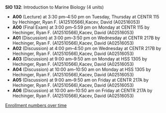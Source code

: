 **SIO 132**: Introduction to Marine Biology (4 units)

- **A00** (Lecture) at 3:30 pm–4:50 pm on Tuesday, Thursday at CENTR 115 by Hechinger, Ryan F. (A12510566),Kacev, David (A02516053)
- **A00** (Final Exam) at 3:00 pm–5:59 pm on Monday at CENTR 115 by Hechinger, Ryan F. (A12510566),Kacev, David (A02516053)
- **A01** (Discussion) at 3:00 pm–3:50 pm on Wednesday at CENTR 217B by Hechinger, Ryan F. (A12510566),Kacev, David (A02516053)
- **A02** (Discussion) at 4:00 pm–4:50 pm on Wednesday at CENTR 217B by Hechinger, Ryan F. (A12510566),Kacev, David (A02516053)
- **A03** (Discussion) at 9:00 am–9:50 am on Monday at HSS 1305 by Hechinger, Ryan F. (A12510566),Kacev, David (A02516053)
- **A04** (Discussion) at 10:00 am–10:50 am on Monday at HSS 1305 by Hechinger, Ryan F. (A12510566),Kacev, David (A02516053)
- **A05** (Discussion) at 9:00 am–9:50 am on Friday at CENTR 217A by Hechinger, Ryan F. (A12510566),Kacev, David (A02516053)
- **A06** (Discussion) at 10:00 am–10:50 am on Friday at CENTR 217A by Hechinger, Ryan F. (A12510566),Kacev, David (A02516053)

[Enrollment numbers over time](./SIO132.tsv)
